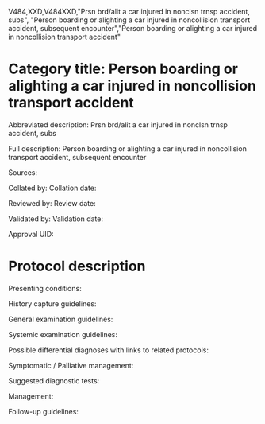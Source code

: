 V484,XXD,V484XXD,"Prsn brd/alit a car injured in nonclsn trnsp accident, subs", "Person boarding or alighting a car injured in noncollision transport accident, subsequent encounter","Person boarding or alighting a car injured in noncollision transport accident"
# Category title: Person boarding or alighting a car injured in noncollision transport accident

Abbreviated description: Prsn brd/alit a car injured in nonclsn trnsp accident, subs

Full description: Person boarding or alighting a car injured in noncollision transport accident, subsequent encounter

Sources:

Collated by:
Collation date:

Reviewed by:
Review date:

Validated by:
Validation date:

Approval UID:

# Protocol description

Presenting conditions:

History capture guidelines:

General examination guidelines:

Systemic examination guidelines:

Possible differential diagnoses with links to related protocols:

Symptomatic / Palliative management:

Suggested diagnostic tests:

Management:

Follow-up guidelines:
